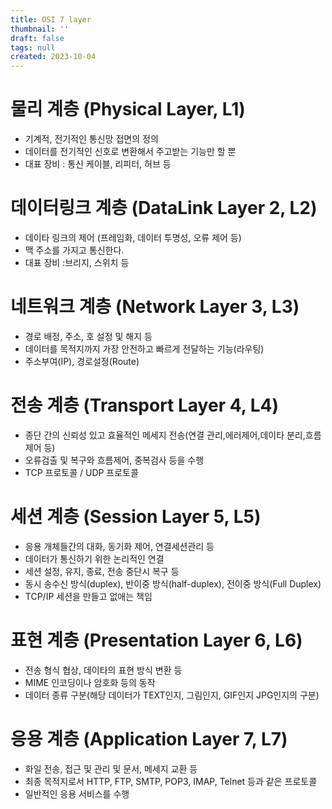 ```yaml
---
title: OSI 7 layer
thumbnail: ''
draft: false
tags: null
created: 2023-10-04
---
```


# 물리 계층 (Physical Layer, L1)

* 기계적, 전기적인 통신망 접면의 정의
* 데이터를 전기적인 신호로 변환해서 주고받는 기능만 할 뿐
* 대표 장비 : 통신 케이블, 리피터, 허브 등

# 데이터링크 계층 (DataLink Layer 2, L2)

* 데이타 링크의 제어 (프레임화, 데이터 투명성, 오류 제어 등)
* 맥 주소를 가지고 통신한다.
* 대표 장비 :브리지, 스위치 등

# 네트워크 계층 (Network Layer 3, L3)

* 경로 배정, 주소, 호 설정 및 해지 등
* 데이터를 목적지까지 가장 안전하고 빠르게 전달하는 기능(라우팅)
* 주소부여(IP), 경로설정(Route)

# 전송 계층 (Transport Layer 4, L4)

* 종단 간의 신뢰성 있고 효율적인 메세지 전송(연결 관리,에러제어,데이타 분리,흐름제어 등)
* 오류검출 및 복구와 흐름제어, 중복검사 등을 수행
* TCP 프로토콜 / UDP 프로토콜

# 세션 계층 (Session Layer 5, L5)

* 응용 개체들간의 대화, 동기화 제어, 연결세션관리 등
* 데이터가 통신하기 위한 논리적인 연결
* 세션 설정, 유지, 종료, 전송 중단시 복구 등
* 동시 송수신 방식(duplex), 반이중 방식(half-duplex), 전이중 방식(Full Duplex)
* TCP/IP 세션을 만들고 없애는 책임

# 표현 계층 (Presentation Layer 6, L6)

* 전송 형식 협상, 데이타의 표현 방식 변환 등
* MIME 인코딩이나 암호화 등의 동작
* 데이터 종류 구분(해당 데이터가 TEXT인지, 그림인지, GIF인지 JPG인지의 구분)

# 응용 계층 (Application Layer 7, L7)

* 화일 전송, 접근 및 관리 및 문서, 메세지 교환 등
* 최종 목적지로서 HTTP, FTP, SMTP, POP3, IMAP, Telnet 등과 같은 프로토콜
* 일반적인 응용 서비스를 수행
